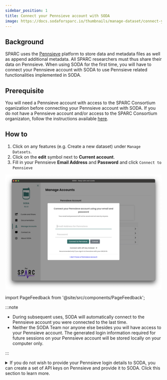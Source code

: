 ```yaml
---
sidebar_position: 1
title: Connect your Pennsieve account with SODA
image: https://docs.sodaforsparc.io/thumbnails/manage-dataset/connect-your-pennsieve-account-with-soda.png
---
```


## Background

SPARC uses the [Pennsieve](https://app.pennsieve.net/) platform to store data and metadata files as well as append additional metadata. All SPARC researchers must thus share their data on Pennsieve. When using SODA for the first time, you will have to connect your Pennsieve account with SODA to use Pennsieve related functionalities implemented in SODA.

## Prerequisite

You will need a Pennsieve account with access to the SPARC Consortium oganization before connecting your Pennsieve account with SODA. If you do not have a Pennsieve account and/or access to the SPARC Consortium organizaton, follow the instructions available [here](../how-to/how-to-get-a-pennsieve-account).

## How to

1. Click on any features (e.g. Create a new dataset) under `Manage Datasets`.
2. Click on the **edit** symbol next to **Current account**.
3. Fill in your Pennsieve **Email Address** and **Password** and click `Connect to Pennsieve`

![](https://github.com/fairdataihub/SODA-for-SPARC/blob/main/docs/documentation/Manage-datasets/Connect-to-BF/connect-to-PS-SODA.png?raw=true)

import PageFeedback from '@site/src/components/PageFeedback';

:::note

- During subsequent uses, SODA will automatically connect to the Pennsieve account you were connected to the last time.
- Neither the SODA Team nor anyone else besides you will have access to your Pennsieve account. The generated login information required for future sessions on your Pennsieve account will be stored locally on your computer only.

:::

<details>

<summary>If you do not wish to provide your Pennsieve login details to SODA, you can create a set of API keys on Pennsieve and provide it to SODA. Click this section to learn more.</summary>

:::caution
Some features of SODA might not work if you add your API keys to SODA in this method. We recommend that you use the [username/password entry method](#how-to) to guarantee that only the relevant information needed for SODA is used.
:::

- In the new pop-up window click on `I want to connect with an API key instead` at the bottom of the pop-up.
- Follow the instructions on the Pennsieve help page to get a **API key**, and **API secret** from your Pennsieve account. Make sure you are under the `SPARC Consortium` organization on Pennsieve when you generate the API key and secret. Also set your **Key name** to `SODA-Pennsieve`
  ![](https://github.com/fairdataihub/SODA-for-SPARC/blob/main/docs/documentation/Manage-datasets/Connect-to-BF/consortium-bf-account.PNG?raw=true)
- Enter your **API key**, **API secret** and `SODA-Pennsieve` for your **Key name** in the corresponding fields then click on `Add`.
  ![](https://github.com/fairdataihub/SODA-for-SPARC/blob/main/docs/documentation/Manage-datasets/Connect-to-BF/connect-to-blackfynn.gif?raw=true)

</details>

<PageFeedback />
